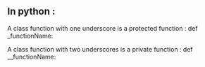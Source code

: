 In python :
---
A class function with one underscore is a protected function : 
def _functionName:

A class function with two underscores is a private function : 
def __functionName:
